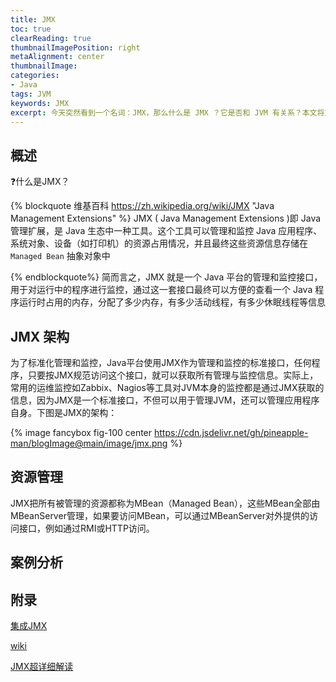 ```yaml
---
title: JMX
toc: true
clearReading: true
thumbnailImagePosition: right
metaAlignment: center
thumbnailImage:
categories: 
- Java
tags: JVM
keywords: JMX
excerpt: 今天突然看到一个名词：JMX，那么什么是 JMX ？它是否和 JVM 有关系？本文将对 JMX 进行展开学习
---
```


## 概述
:question:什么是JMX？

{% blockquote 维基百科 https://zh.wikipedia.org/wiki/JMX "Java Management Extensions" %}
JMX ( Java Management Extensions )即 Java 管理扩展，是 Java 生态中一种工具。这个工具可以管理和监控 Java 应用程序、系统对象、设备（如打印机）的资源占用情况，并且最终这些资源信息存储在 `Managed Bean` 抽象对象中

{% endblockquote%}
简而言之，JMX 就是一个 Java 平台的管理和监控接口，用于对运行中的程序进行监控，通过这一套接口最终可以方便的查看一个 Java 程序运行时占用的内存，分配了多少内存，有多少活动线程，有多少休眠线程等信息

## JMX 架构
为了标准化管理和监控，Java平台使用JMX作为管理和监控的标准接口，任何程序，只要按JMX规范访问这个接口，就可以获取所有管理与监控信息。实际上，常用的运维监控如Zabbix、Nagios等工具对JVM本身的监控都是通过JMX获取的信息，因为JMX是一个标准接口，不但可以用于管理JVM，还可以管理应用程序自身。下图是JMX的架构：

{% image fancybox fig-100  center https://cdn.jsdelivr.net/gh/pineapple-man/blogImage@main/image/jmx.png %}

## 资源管理
JMX把所有被管理的资源都称为MBean（Managed Bean），这些MBean全部由MBeanServer管理，如果要访问MBean，可以通过MBeanServer对外提供的访问接口，例如通过RMI或HTTP访问。

## 案例分析
## 附录
[集成JMX](https://www.liaoxuefeng.com/wiki/1252599548343744/1282385687609378)

[wiki](https://en.wikipedia.org/wiki/Java_Management_Extensions)

[JMX超详细解读](https://www.cnblogs.com/dongguacai/p/5900507.html)